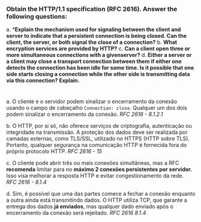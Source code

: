 ### Obtain the HTTP/1.1 specification (RFC 2616). Answer the following questions:

a. ***Explain the mechanism used for signaling between the client and server to indicate that a persistent connection is being closed. Can the client, the server, or both signal the close of a connection?**
b. **What encryption services are provided by HTTP?**
c. **Can a client open three or more simultaneous connections with a givenserver?**
d. **Either a server or a client may close a transport connection between them if either one detects the connection has been idle for some time. Is it possible that one side starts closing a connection while the other side is transmitting data via this connection? Explain.**

#
a. O cliente e o servidor podem sinalizar o encerramento da conexão usando o campo de cabeçalho ```Connection: close```. Qualquer um dos dois podem sinalizar o encerramento da conexão. *RFC 2616 - 8.1.2.1*

b. O HTTP, por si só, não oferece serviços de criptografia, autenticação ou integridade na transmissão. A proteção dos dados deve ser realizada por camadas externas, como TLS/SSL, utilizado no HTTPS (HTTP sobre TLS). Portanto, qualquer segurança na comunicação HTTP é fornecida fora do próprio protocolo HTTP. *RFC 2616 - 15* 

c. O cliente pode abrir três ou mais conexões simultâneas, mas a RFC **recomenda** limitar para no **máximo 2 conexões persistentes por servidor.** Isso visa melhorar a resposta HTTP e evitar congestionamento da rede. *RFC 2616 - 8.1.4*

d. Sim, é possível que uma das partes comece a fechar a conexão enquanto a outra ainda está transmitindo dados. O HTTP utiliza TCP, que garante a entrega dos dados **já enviados**, mas qualquer dado enviado após o encerramento da conexão será rejeitado. *RFC 2616 8.1.4*